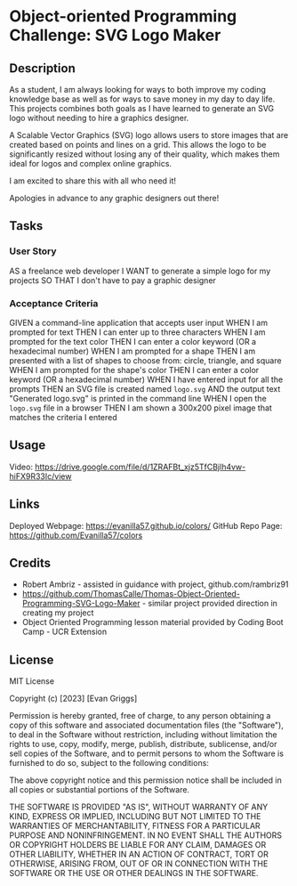 # Object-oriented Programming Challenge: SVG Logo Maker

## Description

As a student, I am always looking for ways to both improve my coding knowledge base as well as for ways to save money in my day to day life. This projects combines both goals as I have learned to generate an SVG logo without needing to hire a graphics designer.

A Scalable Vector Graphics (SVG) logo allows users to store images that are created based on points and lines on a grid. This allows the logo to be significantly resized without losing any of their quality, which makes them ideal for logos and complex online graphics.

I am excited to share this with all who need it! 

Apologies in advance to any graphic designers out there!

## Tasks 

### User Story
AS a freelance web developer
I WANT to generate a simple logo for my projects
SO THAT I don't have to pay a graphic designer

### Acceptance Criteria
GIVEN a command-line application that accepts user input
WHEN I am prompted for text
THEN I can enter up to three characters
WHEN I am prompted for the text color
THEN I can enter a color keyword (OR a hexadecimal number)
WHEN I am prompted for a shape
THEN I am presented with a list of shapes to choose from: circle, triangle, and square
WHEN I am prompted for the shape's color
THEN I can enter a color keyword (OR a hexadecimal number)
WHEN I have entered input for all the prompts
THEN an SVG file is created named `logo.svg`
AND the output text "Generated logo.svg" is printed in the command line
WHEN I open the `logo.svg` file in a browser
THEN I am shown a 300x200 pixel image that matches the criteria I entered

## Usage

Video: https://drive.google.com/file/d/1ZRAFBt_xjz5TfCBjlh4vw-hiFX9R33Ic/view

## Links
Deployed Webpage: https://evanilla57.github.io/colors/
GitHub Repo Page: https://github.com/Evanilla57/colors

## Credits

- Robert Ambriz - assisted in guidance with project, github.com/rambriz91
- https://github.com/ThomasCalle/Thomas-Object-Oriented-Programming-SVG-Logo-Maker - similar project provided direction in creating my project
- Object Oriented Programming lesson material provided by Coding Boot Camp - UCR Extension

## License

MIT License

Copyright (c) [2023] [Evan Griggs]

Permission is hereby granted, free of charge, to any person obtaining a copy
of this software and associated documentation files (the "Software"), to deal
in the Software without restriction, including without limitation the rights
to use, copy, modify, merge, publish, distribute, sublicense, and/or sell
copies of the Software, and to permit persons to whom the Software is
furnished to do so, subject to the following conditions:

The above copyright notice and this permission notice shall be included in all
copies or substantial portions of the Software.

THE SOFTWARE IS PROVIDED "AS IS", WITHOUT WARRANTY OF ANY KIND, EXPRESS OR
IMPLIED, INCLUDING BUT NOT LIMITED TO THE WARRANTIES OF MERCHANTABILITY,
FITNESS FOR A PARTICULAR PURPOSE AND NONINFRINGEMENT. IN NO EVENT SHALL THE
AUTHORS OR COPYRIGHT HOLDERS BE LIABLE FOR ANY CLAIM, DAMAGES OR OTHER
LIABILITY, WHETHER IN AN ACTION OF CONTRACT, TORT OR OTHERWISE, ARISING FROM,
OUT OF OR IN CONNECTION WITH THE SOFTWARE OR THE USE OR OTHER DEALINGS IN THE
SOFTWARE.